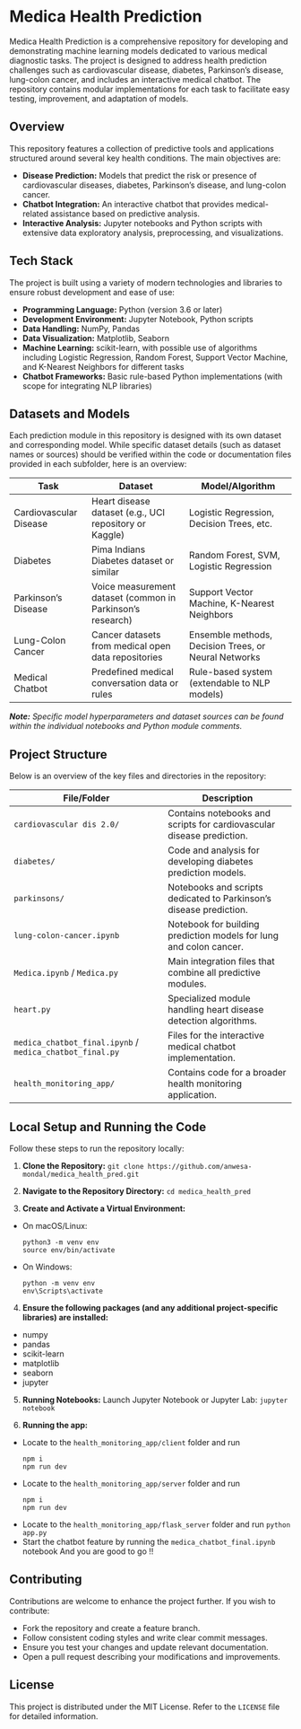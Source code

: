 # Medica Health Prediction

Medica Health Prediction is a comprehensive repository for developing and demonstrating machine learning models dedicated to various medical diagnostic tasks. The project is designed to address health prediction challenges such as cardiovascular disease, diabetes, Parkinson’s disease, lung-colon cancer, and includes an interactive medical chatbot. The repository contains modular implementations for each task to facilitate easy testing, improvement, and adaptation of models.

## Overview

This repository features a collection of predictive tools and applications structured around several key health conditions. The main objectives are:
- **Disease Prediction:** Models that predict the risk or presence of cardiovascular diseases, diabetes, Parkinson’s disease, and lung-colon cancer.
- **Chatbot Integration:** An interactive chatbot that provides medical-related assistance based on predictive analysis.
- **Interactive Analysis:** Jupyter notebooks and Python scripts with extensive data exploratory analysis, preprocessing, and visualizations.

## Tech Stack

The project is built using a variety of modern technologies and libraries to ensure robust development and ease of use:
- **Programming Language:** Python (version 3.6 or later)
- **Development Environment:** Jupyter Notebook, Python scripts
- **Data Handling:** NumPy, Pandas
- **Data Visualization:** Matplotlib, Seaborn
- **Machine Learning:** scikit-learn, with possible use of algorithms including Logistic Regression, Random Forest, Support Vector Machine, and K-Nearest Neighbors for different tasks
- **Chatbot Frameworks:** Basic rule-based Python implementations (with scope for integrating NLP libraries)

## Datasets and Models

Each prediction module in this repository is designed with its own dataset and corresponding model. While specific dataset details (such as dataset names or sources) should be verified within the code or documentation files provided in each subfolder, here is an overview:

| **Task**                   | **Dataset**                                             | **Model/Algorithm**                              |
|----------------------------|---------------------------------------------------------|--------------------------------------------------|
| Cardiovascular Disease     | Heart disease dataset (e.g., UCI repository or Kaggle)  | Logistic Regression, Decision Trees, etc.        |
| Diabetes                   | Pima Indians Diabetes dataset or similar              | Random Forest, SVM, Logistic Regression            |
| Parkinson’s Disease        | Voice measurement dataset (common in Parkinson’s research) | Support Vector Machine, K-Nearest Neighbors         |
| Lung-Colon Cancer          | Cancer datasets from medical open data repositories      | Ensemble methods, Decision Trees, or Neural Networks |
| Medical Chatbot            | Predefined medical conversation data or rules           | Rule-based system (extendable to NLP models)       |

_**Note:** Specific model hyperparameters and dataset sources can be found within the individual notebooks and Python module comments._

## Project Structure

Below is an overview of the key files and directories in the repository:

| **File/Folder**                           | **Description**                                                      |
|-------------------------------------------|----------------------------------------------------------------------|
| `cardiovascular dis 2.0/`                  | Contains notebooks and scripts for cardiovascular disease prediction. |
| `diabetes/`                                | Code and analysis for developing diabetes prediction models.          |
| `parkinsons/`                              | Notebooks and scripts dedicated to Parkinson’s disease prediction.     |
| `lung-colon-cancer.ipynb`                   | Notebook for building prediction models for lung and colon cancer.       |
| `Medica.ipynb` / `Medica.py`                | Main integration files that combine all predictive modules.             |
| `heart.py`                                  | Specialized module handling heart disease detection algorithms.         |
| `medica_chatbot_final.ipynb` / `medica_chatbot_final.py` | Files for the interactive medical chatbot implementation.  |
| `health_monitoring_app/`                   | Contains code for a broader health monitoring application.              |

## Local Setup and Running the Code

Follow these steps to run the repository locally:

1. **Clone the Repository:**
`git clone https://github.com/anwesa-mondal/medica_health_pred.git`

3. **Navigate to the Repository Directory:**
`cd medica_health_pred`

4. **Create and Activate a Virtual Environment:**
- On macOS/Linux:
  ```
  python3 -m venv env
  source env/bin/activate
  ```
- On Windows:
  ```
  python -m venv env
  env\Scripts\activate
  ```

4. **Ensure the following packages (and any additional project-specific libraries) are installed:**
- numpy
- pandas
- scikit-learn
- matplotlib
- seaborn
- jupyter

5. **Running Notebooks:**
Launch Jupyter Notebook or Jupyter Lab:
`jupyter notebook`

6. **Running the app:**
- Locate to the `health_monitoring_app/client` folder and run
  ```
  npm i
  npm run dev
  ```
- Locate to the `health_monitoring_app/server` folder and run
  ```
  npm i
  npm run dev
  ```
- Locate to the `health_monitoring_app/flask_server` folder and run
  `python app.py`
- Start the chatbot feature by running the `medica_chatbot_final.ipynb` notebook
  And you are good to go !!

## Contributing

Contributions are welcome to enhance the project further. If you wish to contribute:
- Fork the repository and create a feature branch.
- Follow consistent coding styles and write clear commit messages.
- Ensure you test your changes and update relevant documentation.
- Open a pull request describing your modifications and improvements.

## License

This project is distributed under the MIT License. Refer to the `LICENSE` file for detailed information.
